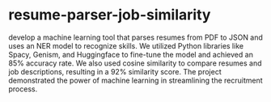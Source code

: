 # resume-parser-job-similarity


develop a machine learning tool that parses resumes from PDF to JSON and uses an NER model to recognize skills. We utilized Python libraries like Spacy, Genism, and Huggingface to fine-tune the model and achieved an 85% accuracy rate. We also used cosine similarity to compare resumes and job descriptions, resulting in a 92% similarity score. The project demonstrated the power of machine learning in streamlining the recruitment process.
